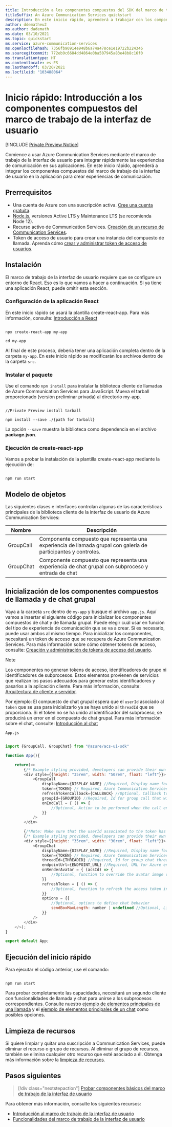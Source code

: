 ```yaml
---
title: Introducción a los componentes compuestos del SDK del marco de trabajo de la interfaz de usuario de Azure Communication Services
titleSuffix: An Azure Communication Services quickstart
description: En este inicio rápido, aprenderá a trabajar con los componentes compuestos del marco de trabajo de la interfaz de usuario.
author: ddematheu2
ms.author: dademath
ms.date: 03/10/2021
ms.topic: quickstart
ms.service: azure-communication-services
ms.openlocfilehash: 7356fb90914e948b6a74a478ce1e19722b224346
ms.sourcegitcommit: 772eb9c6684dd4864e0ba507945a83e48b8c16f0
ms.translationtype: HT
ms.contentlocale: es-ES
ms.lasthandoff: 03/20/2021
ms.locfileid: "103488064"
---
```

# <a name="quickstart-get-started-with-ui-framework-composite-components"></a>Inicio rápido: Introducción a los componentes compuestos del marco de trabajo de la interfaz de usuario

[!INCLUDE [Private Preview Notice](../../includes/private-preview-include.md)]

Comience a usar Azure Communication Services mediante el marco de trabajo de la interfaz de usuario para integrar rápidamente las experiencias de comunicación en sus aplicaciones. En este inicio rápido, aprenderá a integrar los componentes compuestos del marco de trabajo de la interfaz de usuario en la aplicación para crear experiencias de comunicación.

## <a name="prerequisites"></a>Prerrequisitos

- Una cuenta de Azure con una suscripción activa. [Cree una cuenta gratuita](https://azure.microsoft.com/free/?WT.mc_id=A261C142F).
- [Node.js](https://nodejs.org/), versiones Active LTS y Maintenance LTS (se recomienda Node 12).
- Recurso activo de Communication Services. [Creación de un recurso de Communication Services](./../create-communication-resource.md).
- Token de acceso de usuario para crear una instancia del compuesto de llamada. Aprenda cómo [crear y administrar token de acceso de usuarios](./../access-tokens.md).

## <a name="setting-up"></a>Instalación

El marco de trabajo de la interfaz de usuario requiere que se configure un entorno de React. Eso es lo que vamos a hacer a continuación. Si ya tiene una aplicación React, puede omitir esta sección.

### <a name="set-up-react-app"></a>Configuración de la aplicación React

En este inicio rápido se usará la plantilla create-react-app. Para más información, consulte: [Introducción a React](https://reactjs.org/docs/create-a-new-react-app.html)

```console

npx create-react-app my-app

cd my-app

```

Al final de este proceso, debería tener una aplicación completa dentro de la carpeta `my-app`. En este inicio rápido se modificarán los archivos dentro de la carpeta `src`.

### <a name="install-the-package"></a>Instalar el paquete

Use el comando `npm install` para instalar la biblioteca cliente de llamadas de Azure Communication Services para JavaScript. Mueva el tarball proporcionado (versión preliminar privada) al directorio my-app.

```console

//Private Preview install tarball

npm install --save ./{path for tarball}

```

La opción `--save` muestra la biblioteca como dependencia en el archivo **package.json**.

### <a name="run-create-react-app"></a>Ejecución de create-react-app

Vamos a probar la instalación de la plantilla create-react-app mediante la ejecución de:

```console

npm run start 

```

## <a name="object-model"></a>Modelo de objetos

Las siguientes clases e interfaces controlan algunas de las características principales de la biblioteca cliente de la interfaz de usuario de Azure Communication Services:

| Nombre                                  | Descripción                                                  |
| ------------------------------------- | ------------------------------------------------------------ |
| GroupCall | Componente compuesto que representa una experiencia de llamada grupal con galería de participantes y controles. |
| GroupChat | Componente compuesto que representa una experiencia de chat grupal con subproceso y entrada de chat |


## <a name="initialize-group-call-and-group-chat-composite-components"></a>Inicialización de los componentes compuestos de llamada y de chat grupal

Vaya a la carpeta `src` dentro de `my-app` y busque el archivo `app.js`. Aquí vamos a insertar el siguiente código para inicializar los componentes compuestos de chat y de llamada grupal. Puede elegir cuál usar en función del tipo de experiencia de comunicación que se va a crear. Si es necesario, puede usar ambos al mismo tiempo. Para inicializar los componentes, necesitará un token de acceso que se recupera de Azure Communication Services. Para más información sobre cómo obtener tokens de acceso, consulte: [Creación y administración de tokens de acceso del usuario](./../access-tokens.md).

> [!NOTE]
> Los componentes no generan tokens de acceso, identificadores de grupo ni identificadores de subprocesos. Estos elementos provienen de servicios que realizan los pasos adecuados para generar estos identificadores y pasarlos a la aplicación cliente. Para más información, consulte: [Arquitectura de cliente y servidor](./../../concepts/client-and-server-architecture.md).
> 
> Por ejemplo: El compuesto de chat grupal espera que el `userId` asociado al `token` que se usa para inicializarlo ya se haya unido al `threadId` que se proporciona. Si el token no se ha unido al identificador del subproceso, se producirá un error en el compuesto de chat grupal. Para más información sobre el chat, consulte: [Introducción al chat](./../chat/get-started.md)


`App.js`
```javascript

import {GroupCall, GroupChat} from "@azure/acs-ui-sdk"

function App(){

    return(<>
        {/* Example styling provided, developers can provide their own styling to position and resize components */}
        <div style={{height: "35rem", width: "50rem", float: "left"}}>
            <GroupCall
                displayName={DISPLAY_NAME} //Required, Display name for the user entering the call
                token={TOKEN} // Required, Azure Communication Services access token retrieved from authentication service
                refreshTokenCallback={CALLBACK} //Optional, Callback to refresh the token in case it expires
                groupId={GROUPID} //Required, Id for group call that will be joined. (GUID)
                onEndCall = { () => {
                    //Optional, Action to be performed when the call ends
                }}
            />
        </div>

        {/*Note: Make sure that the userId associated to the token has been added to the provided threadId*/}
        {/* Example styling provided, developers can provide their own styling to position and resize components */}
        <div style={{height: "35rem", width: "30rem", float: "left"}}>
            <GroupChat 
                displayName={DISPLAY_NAME} //Required, Display name for the user entering the call
                token={TOKEN} // Required, Azure Communication Services access token retrieved from authentication service
                threadId={THREADID} //Required, Id for group chat thread that will be joined.
                endpointUrl={ENDPOINT_URL} //Required, URL for Azure endpoint being used for Azure Communication Services
                onRenderAvatar = { (acsId) => {
                    //Optional, function to override the avatar image on the chat thread. Function receives one parameters for the Azure Communication Services Identity. Must return a React element.
                }}
                refreshToken = { () => {
                    //Optional, function to refresh the access token in case it expires
                }}
                options = {{
                    //Optional, options to define chat behavior
                    sendBoxMaxLength: number | undefined //Optional, Limit the max send box length based on viewport size change.
                }}
            />
        </div>
    </>);
}

export default App;

```

## <a name="run-quickstart"></a>Ejecución del inicio rápido

Para ejecutar el código anterior, use el comando:

```console

npm run start 

```

Para probar completamente las capacidades, necesitará un segundo cliente con funcionalidades de llamada y chat para unirse a los subprocesos correspondientes. Consulte nuestro [ejemplo de elementos principales de una llamada](./../../samples/calling-hero-sample.md) y el [ejemplo de elementos principales de un chat](./../../samples/chat-hero-sample.md) como posibles opciones.

## <a name="clean-up-resources"></a>Limpieza de recursos

Si quiere limpiar y quitar una suscripción a Communication Services, puede eliminar el recurso o grupo de recursos. Al eliminar el grupo de recursos, también se elimina cualquier otro recurso que esté asociado a él. Obtenga más información sobre la [limpieza de recursos](../create-communication-resource.md#clean-up-resources).

## <a name="next-steps"></a>Pasos siguientes

> [!div class="nextstepaction"]
> [Probar componentes básicos del marco de trabajo de la interfaz de usuario](./get-started-with-components.md)

Para obtener más información, consulte los siguientes recursos:
- [Introducción al marco de trabajo de la interfaz de usuario](../../concepts/ui-framework/ui-sdk-overview.md)
- [Funcionalidades del marco de trabajo de la interfaz de usuario](./../../concepts/ui-framework/ui-sdk-features.md)

